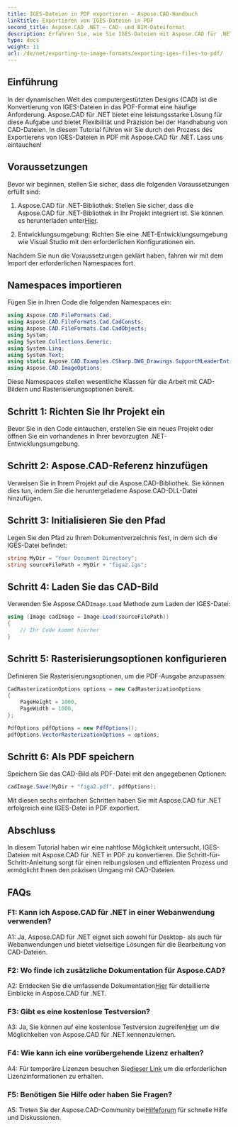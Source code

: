 ```yaml
---
title: IGES-Dateien in PDF exportieren – Aspose.CAD-Handbuch
linktitle: Exportieren von IGES-Dateien in PDF
second_title: Aspose.CAD .NET – CAD- und BIM-Dateiformat
description: Erfahren Sie, wie Sie IGES-Dateien mit Aspose.CAD für .NET mühelos in PDF exportieren. Befolgen Sie unsere Schritt-für-Schritt-Anleitung für die präzise Bearbeitung von CAD-Dateien.
type: docs
weight: 11
url: /de/net/exporting-to-image-formats/exporting-iges-files-to-pdf/
---
```

## Einführung

In der dynamischen Welt des computergestützten Designs (CAD) ist die Konvertierung von IGES-Dateien in das PDF-Format eine häufige Anforderung. Aspose.CAD für .NET bietet eine leistungsstarke Lösung für diese Aufgabe und bietet Flexibilität und Präzision bei der Handhabung von CAD-Dateien. In diesem Tutorial führen wir Sie durch den Prozess des Exportierens von IGES-Dateien in PDF mit Aspose.CAD für .NET. Lass uns eintauchen!

## Voraussetzungen

Bevor wir beginnen, stellen Sie sicher, dass die folgenden Voraussetzungen erfüllt sind:

1.  Aspose.CAD für .NET-Bibliothek: Stellen Sie sicher, dass die Aspose.CAD für .NET-Bibliothek in Ihr Projekt integriert ist. Sie können es herunterladen unter[Hier](https://releases.aspose.com/cad/net/).

2. Entwicklungsumgebung: Richten Sie eine .NET-Entwicklungsumgebung wie Visual Studio mit den erforderlichen Konfigurationen ein.

Nachdem Sie nun die Voraussetzungen geklärt haben, fahren wir mit dem Import der erforderlichen Namespaces fort.

## Namespaces importieren

Fügen Sie in Ihren Code die folgenden Namespaces ein:

```csharp
using Aspose.CAD.FileFormats.Cad;
using Aspose.CAD.FileFormats.Cad.CadConsts;
using Aspose.CAD.FileFormats.Cad.CadObjects;
using System;
using System.Collections.Generic;
using System.Linq;
using System.Text;
using static Aspose.CAD.Examples.CSharp.DWG_Drawings.SupportMLeaderEntityForDWGFormat;
using Aspose.CAD.ImageOptions;
```

Diese Namespaces stellen wesentliche Klassen für die Arbeit mit CAD-Bildern und Rasterisierungsoptionen bereit.

## Schritt 1: Richten Sie Ihr Projekt ein

Bevor Sie in den Code eintauchen, erstellen Sie ein neues Projekt oder öffnen Sie ein vorhandenes in Ihrer bevorzugten .NET-Entwicklungsumgebung.

## Schritt 2: Aspose.CAD-Referenz hinzufügen

Verweisen Sie in Ihrem Projekt auf die Aspose.CAD-Bibliothek. Sie können dies tun, indem Sie die heruntergeladene Aspose.CAD-DLL-Datei hinzufügen.

## Schritt 3: Initialisieren Sie den Pfad

Legen Sie den Pfad zu Ihrem Dokumentverzeichnis fest, in dem sich die IGES-Datei befindet:

```csharp
string MyDir = "Your Document Directory";
string sourceFilePath = MyDir + "figa2.igs";
```

## Schritt 4: Laden Sie das CAD-Bild

 Verwenden Sie Aspose.CAD`Image.Load` Methode zum Laden der IGES-Datei:

```csharp
using (Image cadImage = Image.Load(sourceFilePath))
{
    // Ihr Code kommt hierher
}
```

## Schritt 5: Rasterisierungsoptionen konfigurieren

Definieren Sie Rasterisierungsoptionen, um die PDF-Ausgabe anzupassen:

```csharp
CadRasterizationOptions options = new CadRasterizationOptions
{
    PageHeight = 1000,
    PageWidth = 1000,
};

PdfOptions pdfOptions = new PdfOptions();
pdfOptions.VectorRasterizationOptions = options;
```

## Schritt 6: Als PDF speichern

Speichern Sie das CAD-Bild als PDF-Datei mit den angegebenen Optionen:

```csharp
cadImage.Save(MyDir + "figa2.pdf", pdfOptions);
```

Mit diesen sechs einfachen Schritten haben Sie mit Aspose.CAD für .NET erfolgreich eine IGES-Datei in PDF exportiert.

## Abschluss

In diesem Tutorial haben wir eine nahtlose Möglichkeit untersucht, IGES-Dateien mit Aspose.CAD für .NET in PDF zu konvertieren. Die Schritt-für-Schritt-Anleitung sorgt für einen reibungslosen und effizienten Prozess und ermöglicht Ihnen den präzisen Umgang mit CAD-Dateien.


## FAQs

### F1: Kann ich Aspose.CAD für .NET in einer Webanwendung verwenden?

A1: Ja, Aspose.CAD für .NET eignet sich sowohl für Desktop- als auch für Webanwendungen und bietet vielseitige Lösungen für die Bearbeitung von CAD-Dateien.

### F2: Wo finde ich zusätzliche Dokumentation für Aspose.CAD?

 A2: Entdecken Sie die umfassende Dokumentation[Hier](https://reference.aspose.com/cad/net/) für detaillierte Einblicke in Aspose.CAD für .NET.

### F3: Gibt es eine kostenlose Testversion?

 A3: Ja, Sie können auf eine kostenlose Testversion zugreifen[Hier](https://releases.aspose.com/) um die Möglichkeiten von Aspose.CAD für .NET kennenzulernen.

### F4: Wie kann ich eine vorübergehende Lizenz erhalten?

 A4: Für temporäre Lizenzen besuchen Sie[dieser Link](https://purchase.aspose.com/temporary-license/) um die erforderlichen Lizenzinformationen zu erhalten.

### F5: Benötigen Sie Hilfe oder haben Sie Fragen?

 A5: Treten Sie der Aspose.CAD-Community bei[Hilfeforum](https://forum.aspose.com/c/cad/19) für schnelle Hilfe und Diskussionen.
